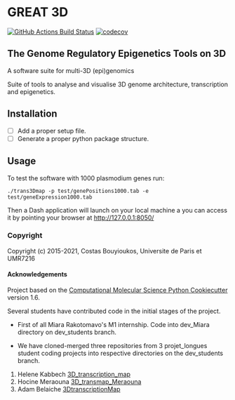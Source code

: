 # GREAT 3D
[![GitHub Actions Build Status](https://github.com/cbouyio/parisepigenetics/workflows/CI/badge.svg)](https://github.com/parisepigenetics/great_3d/actions?query=workflow%3ACI)
[![codecov](https://codecov.io/gh/REPLACE_WITH_OWNER_ACCOUNT/great_3D/branch/master/graph/badge.svg)](https://codecov.io/gh/REPLACE_WITH_OWNER_ACCOUNT/great_3D/branch/master)
## The Genome Regulatory Epigenetics Tools on 3D

A software suite for multi-3D (epi)genomics

Suite of tools to analyse and visualise 3D genome architecture, transcription and epigenetics.

## Installation

- [ ] Add a proper setup file.
- [ ] Generate a proper python package structure.

## Usage
To test the software with 1000 plasmodium genes run:
```
./trans3Dmap -p test/genePositions1000.tab -e test/geneExpression1000.tab
```
Then a Dash application will launch on your local machine a you can access it by pointing your browser at http://127.0.0.1:8050/



### Copyright

Copyright (c) 2015-2021, Costas Bouyioukos, Universite de Paris et UMR7216


#### Acknowledgements

Project based on the
[Computational Molecular Science Python Cookiecutter](https://github.com/molssi/cookiecutter-cms) version 1.6.

Several students have contributed code in the initial stages of the project.

- First of all Miara Rakotomavo's M1 internship. Code into dev_Miara directory on dev_students branch.

- We have cloned-merged three repositories from 3 projet_longues student coding projects into respective directories on the dev_students branch.

1. Helene Kabbech [3D_transcription_map](https://github.com/kabhel/3D_transcription_map)
2. Hocine Meraouna [3D_transmap_Meraouna](https://github.com/hocinebib/3D_transmap_Meraouna)
3. Adam Belaiche [3DtranscriptionMap](https://github.com/toontun/3DTranscriptionMap)
